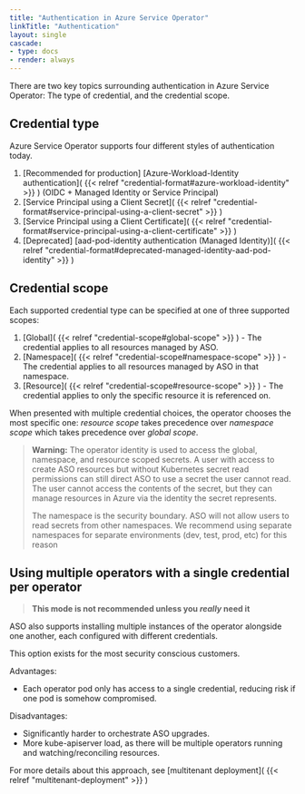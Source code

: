 ```yaml
---
title: "Authentication in Azure Service Operator"
linkTitle: "Authentication"
layout: single
cascade:
- type: docs
- render: always
---
```


There are two key topics surrounding authentication in Azure Service Operator: The type of credential, and the credential scope.

## Credential type

Azure Service Operator supports four different styles of authentication today.

1. [Recommended for production] [Azure-Workload-Identity authentication]( {{< relref "credential-format#azure-workload-identity" >}} ) (OIDC + Managed Identity or Service Principal)
2. [Service Principal using a Client Secret]( {{< relref "credential-format#service-principal-using-a-client-secret" >}} )
3. [Service Principal using a Client Certificate]( {{< relref "credential-format#service-principal-using-a-client-certificate" >}} )
4. [Deprecated] [aad-pod-identity authentication (Managed Identity)]( {{< relref "credential-format#deprecated-managed-identity-aad-pod-identity" >}} )

## Credential scope

Each supported credential type can be specified at one of three supported scopes:

1. [Global]( {{< relref "credential-scope#global-scope" >}} ) - The credential applies to all resources managed by ASO.
2. [Namespace]( {{< relref "credential-scope#namespace-scope" >}} ) - The credential applies to all resources managed by ASO in that namespace.
3. [Resource]( {{< relref "credential-scope#resource-scope" >}} ) - The credential applies to only the specific resource it is referenced on.

When presented with multiple credential choices, the operator chooses the most specific one:
_resource scope_ takes precedence over _namespace scope_ which takes precedence over _global scope_.

> **Warning:** The operator identity is used to access the global, namespace, and resource scoped secrets. A user with
> access to create ASO resources but without Kubernetes secret read permissions can still direct ASO to use a secret the
> user cannot read. The user cannot access the contents of the secret, but they can manage resources in Azure
> via the identity the secret represents.
>
> The namespace is the security boundary. ASO will not allow users to read secrets from other namespaces. We recommend
> using separate namespaces for separate environments (dev, test, prod, etc) for this reason

## Using multiple operators with a single credential per operator

> **This mode is not recommended unless you _really_ need it**

ASO also supports installing multiple instances of the operator alongside one another, each
configured with different credentials.

This option exists for the most security conscious customers. 

Advantages:
* Each operator pod only has access to a single credential, reducing risk if one pod is somehow compromised.

Disadvantages:
* Significantly harder to orchestrate ASO upgrades.
* More kube-apiserver load, as there will be multiple operators running and watching/reconciling resources.

For more details about this approach, see [multitenant deployment]( {{< relref "multitenant-deployment" >}} )